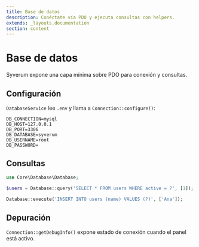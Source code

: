 ```yaml
---
title: Base de datos
description: Conéctate vía PDO y ejecuta consultas con helpers.
extends: _layouts.documentation
section: content
---
```


# Base de datos

Syverum expone una capa mínima sobre PDO para conexión y consultas.

## Configuración

`DatabaseService` lee `.env` y llama a `Connection::configure()`:

```dotenv
DB_CONNECTION=mysql
DB_HOST=127.0.0.1
DB_PORT=3306
DB_DATABASE=syverum
DB_USERNAME=root
DB_PASSWORD=
```

## Consultas

```php
use Core\Database\Database;

$users = Database::query('SELECT * FROM users WHERE active = ?', [1]);

Database::execute('INSERT INTO users (name) VALUES (?)', ['Ana']);
```

## Depuración

`Connection::getDebugInfo()` expone estado de conexión cuando el panel está activo.

